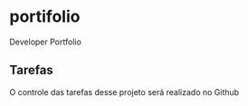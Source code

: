 # portifolio
Developer Portfolio

## Tarefas

O controle das tarefas desse projeto será realizado no Github
